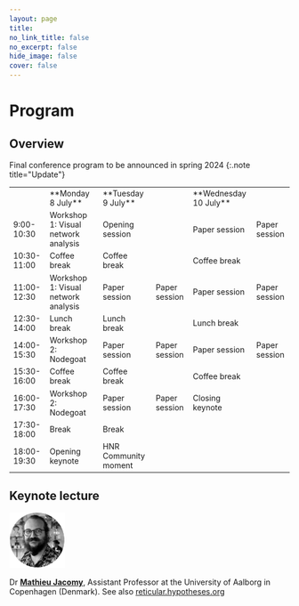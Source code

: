 ```yaml
---
layout: page
title: 
no_link_title: false 
no_excerpt: false 
hide_image: false
cover: false
---
```


# Program

## Overview

Final conference program to be announced in spring 2024
{:.note title="Update"}

<table>
    <tr>
        <td></td>
        <td>**Monday 8 July**</td>
        <td>**Tuesday 9 July**</td>
        <td></td>
        <td>**Wednesday 10 July**</td>
        <td></td>
    </tr>
    <tr>
        <td>9:00-10:30</td>
        <td>Workshop 1: Visual network analysis</td>
        <td>Opening session</td>
        <td></td>
        <td>Paper session</td>
        <td>Paper session</td>
    </tr>
    <tr>
        <td>10:30-11:00</td>
        <td>Coffee break</td>
        <td>Coffee break</td>
        <td></td>
        <td>Coffee break</td>
        <td></td>
    </tr>
    <tr>
        <td>11:00-12:30</td>
        <td>Workshop 1: Visual network analysis</td>
        <td>Paper session</td>
        <td>Paper session</td>
        <td>Paper session</td>
        <td>Paper session</td>
    </tr>
    <tr>
        <td>12:30-14:00</td>
        <td>Lunch break</td>
        <td>Lunch break</td>
        <td></td>
        <td>Lunch break</td>
        <td></td>
    </tr>
    <tr>
        <td>14:00-15:30</td>
        <td>Workshop 2: Nodegoat</td>
        <td>Paper session</td>
        <td>Paper session</td>
        <td>Paper session</td>
        <td>Paper session</td>
    </tr>
    <tr>
        <td>15:30-16:00</td>
        <td>Coffee break</td>
        <td>Coffee break</td>
        <td></td>
        <td>Coffee break</td>
        <td></td>
    </tr>
    <tr>
        <td>16:00-17:30</td>
        <td>Workshop 2: Nodegoat</td>
        <td>Paper session</td>
        <td>Paper session</td>
        <td>Closing keynote</td>
        <td></td>
    </tr>
    <tr>
        <td>17:30-18:00</td>
        <td>Break</td>
        <td>Break</td>
        <td></td>
        <td></td>
    </tr>
    <tr>
        <td>18:00-19:30</td>
        <td>Opening keynote</td>
        <td>HNR Community moment</td>
        <td></td>
        <td></td>
        <td></td>
    </tr>
</table>


## Keynote lecture
<a href="https://vbn.aau.dk/en/persons/144218"><img src="https://raw.githubusercontent.com/historicalnetworkresearch/lausanne/master/img/mathieujacomy.png" style="width:100px"></a> 

Dr **[Mathieu Jacomy](https://vbn.aau.dk/en/persons/144218)**, Assistant Professor at the University of Aalborg in Copenhagen (Denmark). See also [reticular.hypotheses.org](https://reticular.hypotheses.org/)
